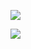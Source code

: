 ![](https://media3.giphy.com/media/XIDD9ivcLLzIoLFxCC/giphy.gif?cid=ecf05e47e3mach670hkgnn512847sivju9tq8npgafomvtra&rid=giphy.gif&ct=g)

![](https://media0.giphy.com/media/oJx848nWCDYJn87xku/giphy.gif)
